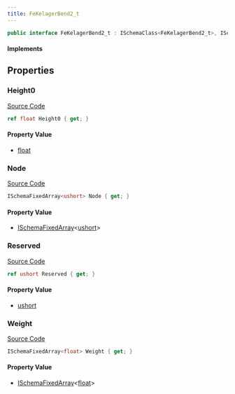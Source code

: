 ```yaml
---
title: FeKelagerBend2_t
---
```


```csharp
public interface FeKelagerBend2_t : ISchemaClass<FeKelagerBend2_t>, ISchemaField, ISchemaClass, INativeHandle
```

#### Implements

## Properties

### Height0

[Source Code](https://github.com/swiftly-solution/swiftlys2/blob/beta/managed/src/SwiftlyS2.Generated/Schemas/Interfaces/FeKelagerBend2_t.cs#L18)

```csharp
ref float Height0 { get; }
```

#### Property Value

- [float](https://learn.microsoft.com/dotnet/api/system.single)

### Node

[Source Code](https://github.com/swiftly-solution/swiftlys2/blob/beta/managed/src/SwiftlyS2.Generated/Schemas/Interfaces/FeKelagerBend2_t.cs#L20)

```csharp
ISchemaFixedArray<ushort> Node { get; }
```

#### Property Value

- [ISchemaFixedArray](/docs/api/shared/schemas/ischemafixedarray-1)<[ushort](https://learn.microsoft.com/dotnet/api/system.uint16)>

### Reserved

[Source Code](https://github.com/swiftly-solution/swiftlys2/blob/beta/managed/src/SwiftlyS2.Generated/Schemas/Interfaces/FeKelagerBend2_t.cs#L22)

```csharp
ref ushort Reserved { get; }
```

#### Property Value

- [ushort](https://learn.microsoft.com/dotnet/api/system.uint16)

### Weight

[Source Code](https://github.com/swiftly-solution/swiftlys2/blob/beta/managed/src/SwiftlyS2.Generated/Schemas/Interfaces/FeKelagerBend2_t.cs#L16)

```csharp
ISchemaFixedArray<float> Weight { get; }
```

#### Property Value

- [ISchemaFixedArray](/docs/api/shared/schemas/ischemafixedarray-1)<[float](https://learn.microsoft.com/dotnet/api/system.single)>

